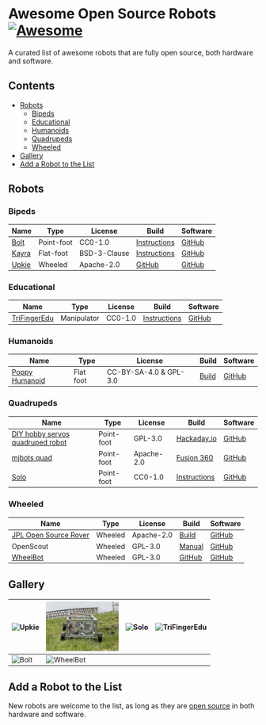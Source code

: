 # Awesome Open Source Robots [![Awesome](https://awesome.re/badge.svg)](https://awesome.re)

A curated list of awesome robots that are fully open source, both hardware and software.

## Contents

* [Robots](#robots)
    * [Bipeds](#bipeds)
    * [Educational](#educational)
    * [Humanoids](#humanoids)
    * [Quadrupeds](#quadrupeds)
    * [Wheeled](#wheeled)
* [Gallery](#gallery)
* [Add a Robot to the List](#add-a-robot-to-the-list)

## Robots

### Bipeds

| Name | Type       | License    | Build | Software |
|------|------------|------------|-------|----------|
| [Bolt](https://www.youtube.com/watch?v=x2jYQdjT_es) | Point-foot | CC0-1.0 | [Instructions](https://github.com/open-dynamic-robot-initiative/open_robot_actuator_hardware/blob/master/mechanics/biped_6dof_v1/README.md#biped-robot-6dof-v1) | [GitHub](https://github.com/orgs/open-dynamic-robot-initiative/repositories?for=bolt) |
| [Kayra](https://youtu.be/ZpM4JqCai9M) | Flat-foot | BSD-3-Clause | [Instructions](https://kayra.org/en/1-how-to-build/build-overview) | [GitHub](https://github.com/assadollahi/kayra) |
| [Upkie](https://hackaday.io/project/185729-upkie-wheeled-biped-robot) | Wheeled | Apache-2.0 | [GitHub](https://github.com/tasts-robots/build_upkie) | [GitHub](https://github.com/tasts-robots/upkie_locomotion) |

### Educational

| Name  | Type          | License    | Build | Software |
|-------|---------------|------------|-------|----------|
| [TriFingerEdu](https://webdav.tuebingen.mpg.de/trifinger/) | Manipulator | CC0-1.0 | [Instructions](https://github.com/open-dynamic-robot-initiative/open_robot_actuator_hardware/blob/master/mechanics/tri_finger_edu_v1/README.md#trifingeredu-v1) | [GitHub](https://github.com/orgs/open-dynamic-robot-initiative/repositories?for=trifinger_edu) |

### Humanoids

| Name  | Type          | License    | Build | Software |
|-------|---------------|------------|-------|----------|
| [Poppy Humanoid](https://www.poppy-project.org/en/robots/poppy-humanoid/) | Flat foot | CC-BY-SA-4.0 & GPL-3.0 | [Build](https://github.com/poppy-project/poppy-humanoid/tree/master/hardware) | [GitHub](https://github.com/poppy-project/poppy-humanoid/tree/master/software) |

### Quadrupeds

| Name  | Type          | License    | Build | Software |
|-------|---------------|------------|-------|----------|
| [DIY hobby servos quadruped robot](https://hackaday.io/project/171456-diy-hobby-servos-quadruped-robot) | Point-foot | GPL-3.0 | [Hackaday.io](https://hackaday.io/project/171456/instructions) | [GitHub](https://github.com/miguelasd688/4-legged-robot-model) |
| [mjbots quad](https://hackaday.io/project/167845-mjbots-quad) | Point-foot | Apache-2.0 | [Fusion 360](https://myhub.autodesk360.com/ue2cb4876/g/shares/SH56a43QTfd62c1cd968fcf1b110c6f45fbb) | [GitHub](https://github.com/mjbots/quad/) |
| [Solo](https://www.youtube.com/watch?v=VjpmQ9MsLKg) | Point-foot | CC0-1.0 | [Instructions](https://github.com/open-dynamic-robot-initiative/open_robot_actuator_hardware/blob/master/mechanics/quadruped_robot_12dof_v1/README.md#quadruped-robot-12dof-v1) | [GitHub](https://github.com/orgs/open-dynamic-robot-initiative/repositories?for=solo) |

### Wheeled

| Name      | Type    | License | Build | Software |
|-----------|---------|---------|-------|----------|
| [JPL Open Source Rover](https://opensourcerover.jpl.nasa.gov/) | Wheeled | Apache-2.0 | [Build](https://github.com/nasa-jpl/open-source-rover#rover-build-roadmap) | [GitHub](https://github.com/nasa-jpl/osr-rover-code) |
| OpenScout | Wheeled | GPL-3.0 | [Manual](https://github.com/cbedio/OpenScout/blob/main/Documentation/CAD_Files/Instruction_Manual/InstructionManual.pdf) | [GitHub](https://github.com/cbedio/OpenScout) |
| [WheelBot](https://sites.google.com/view/wheelbot) | Wheeled | GPL-3.0 | [GitHub](https://github.com/AndReGeist/wheelbot-v2.5) | [GitHub](https://github.com/AndReGeist/wheelbot-v2.5/tree/main/firmware) |

## Gallery

| <img src="https://user-images.githubusercontent.com/1189580/172118225-dfb4c6e6-d56b-4d37-9bd2-56370cc25a35.png" alt="Upkie" height="100"> | <img src="https://github.com/cbedio/OpenScout/blob/main/Documentation/Images/agriscout_incline.png" alt="OpenScout" height="100"> | <img src="https://raw.githubusercontent.com/open-dynamic-robot-initiative/open_robot_actuator_hardware/master/mechanics/quadruped_robot_12dof_v1/images/solo12_8.jpg" alt="Solo" height="100"> | <img src="https://raw.githubusercontent.com/open-dynamic-robot-initiative/open_robot_actuator_hardware/master/mechanics/tri_finger_edu_v1/images/manipulator_platform_1.jpg" alt="TriFingerEdu" height="100"> |
|--|--|--|--|
| <img src="https://raw.githubusercontent.com/open-dynamic-robot-initiative/open_robot_actuator_hardware/master/mechanics/biped_6dof_v1/images/biped_3.jpg" alt="Bolt" height="100"> | <img src="https://user-images.githubusercontent.com/1189580/235462247-90e2f20b-1159-4989-b1c8-911d1e334b7e.png" alt="WheelBot" height="100"> |  |  |  |

## Add a Robot to the List

New robots are welcome to the list, as long as they are [open source](CONTRIBUTING.md) in both hardware and software.
